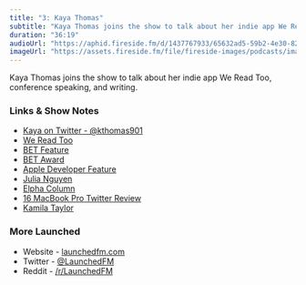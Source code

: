 ```yaml
---
title: "3: Kaya Thomas"
subtitle: "Kaya Thomas joins the show to talk about her indie app We Read Too, conference speaking, and writing."
duration: "36:19"
audioUrl: "https://aphid.fireside.fm/d/1437767933/65632ad5-59b2-4e30-82d1-13845dce07dd/b5511f40-1b08-492c-851e-8f527bec93f7.mp3"
imageUrl: "https://assets.fireside.fm/file/fireside-images/podcasts/images/6/65632ad5-59b2-4e30-82d1-13845dce07dd/episodes/b/b5511f40-1b08-492c-851e-8f527bec93f7/cover.jpg?v=1"
---
```


<p>Kaya Thomas joins the show to talk about her indie app We Read Too, conference speaking, and writing.</p>

<h3>Links &amp; Show Notes</h3>

<ul>
<li><a href="https://twitter.com/kthomas901?ref_src=twsrc%5Eappleosx%7Ctwcamp%5Esafari%7Ctwgr%5Esearch" rel="nofollow">Kaya on Twitter - @kthomas901</a></li>
<li><a href="https://wereadtoo.launchaco.com" rel="nofollow">We Read Too</a></li>
<li><a href="http://www.bet.com/news/national/2014/09/10/looking-for-childrens-books-with-black-characters-there-s-an-app-for-that.html" rel="nofollow">BET Feature</a></li>
<li><a href="https://www.silive.com/entertainment/2015/04/young_stapletonite_shares_stag.html" rel="nofollow">BET Award</a></li>
<li><a href="https://apps.apple.com/us/story/id1349496987" rel="nofollow">Apple Developer Feature</a></li>
<li><a href="https://julianguyen.org" rel="nofollow">Julia Nguyen</a></li>
<li><a href="https://elpha.com/posts/4j56np6p/becoming-a-staff-engineer-interview-with-kristina-fox-staff-ios-engineer-at-intuit" rel="nofollow">Elpha Column</a></li>
<li><a href="https://twitter.com/kthomas901/status/1194619441297801217?s=21" rel="nofollow">16 MacBook Pro Twitter Review</a></li>
<li><a href="https://twitter.com/kamilah" rel="nofollow">Kamila Taylor</a></li>
</ul>

<h3>More Launched</h3>

<ul>
<li>Website - <a href="https://launchedfm.com" rel="nofollow">launchedfm.com</a></li>
<li>Twitter - <a href="https://twitter.com/launchedfm" rel="nofollow">@LaunchedFM</a></li>
<li>Reddit - <a href="https://www.reddit.com/r/LaunchedFM/" rel="nofollow">/r/LaunchedFM</a></li>
</ul>

